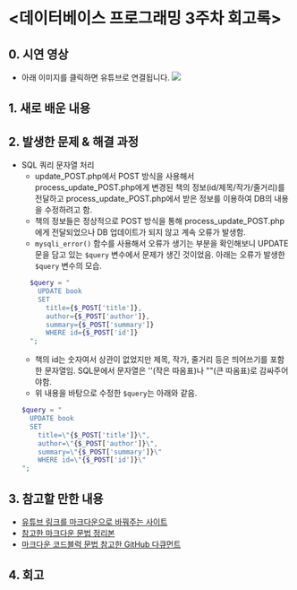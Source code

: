 <데이터베이스 프로그래밍 3주차 회고록>
=============================
## 0. 시연 영상
* 아래 이미지를 클릭하면 유튜브로 연결됩니다.
[![](http://img.youtube.com/vi/2ZacZYgulC8/0.jpg)](http://www.youtube.com/watch?v=2ZacZYgulC8 "")

## 1. 새로 배운 내용

## 2. 발생한 문제 & 해결 과정
* SQL 쿼리 문자열 처리
  * update_POST.php에서 POST 방식을 사용해서 process_update_POST.php에게 변경된 책의 정보(id/제목/작가/줄거리)를 전달하고 process_update_POST.php에서 받은 정보를 이용하여 DB의 내용을 수정하려고 함.
  * 책의 정보들은 정상적으로 POST 방식을 통해 process_update_POST.php에게 전달되었으나 DB 업데이트가 되지 않고 계속 오류가 발생함.
  * `mysqli_error()` 함수를 사용해서 오류가 생기는 부분을 확인해보니 UPDATE문을 담고 있는 `$query` 변수에서 문제가 생긴 것이었음. 아래는 오류가 발생한 `$query` 변수의 모습.
  ```php
    $query = "
      UPDATE book
      SET
        title={$_POST['title']},
        author={$_POST['author']},
        summary={$_POST['summary']}
        WHERE id={$_POST['id']}
    ";
  ```
  * 책의 id는 숫자여서 상관이 없었지만 제목, 작가, 줄거리 등은 띄어쓰기를 포함한 문자열임. SQL문에서 문자열은 ''(작은 따옴표)나 ""(큰 따옴표)로 감싸주어야함.
  * 위 내용을 바탕으로 수정한 `$query`는 아래와 같음.
  ```php
  $query = "
    UPDATE book
    SET
      title=\"{$_POST['title']}\",
      author=\"{$_POST['author']}\",
      summary=\"{$_POST['summary']}\"
      WHERE id=\"{$_POST['id']}\"
  ";
  ```

## 3. 참고할 만한 내용
* [유튜브 링크를 마크다운으로 바꿔주는 사이트](https://opentutorials.org/course/478)
* [참고한 마크다운 문법 정리본](https://heropy.blog/2017/09/30/markdown/)
* [마크다운 코드블럭 문법 참고한 GitHub 다큐먼트](https://docs.github.com/en/github/writing-on-github/creating-and-highlighting-code-blocks)

## 4. 회고
